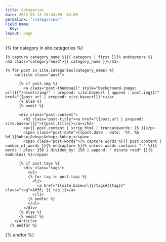 ```yaml
---
title: Categories
date: 2022-03-13 20:44:00 -04:00
permalink: "/categories/"
Field name:
  Key: 
layout: page
---
```


{% for category in site.categories %}

    {% capture category_name %}{{ category | first }}{% endcapture %}
    <h3 class="category-head">{{ category_name }}</h3>
    
    {% for post in site.categories[category_name] %}
        <article class="post">
        
          {% if post.img %}
            <a class="post-thumbnail" style="background-image: url({{"/assets/img/" | prepend: site.baseurl | append : post.img}})" href="{{post.url | prepend: site.baseurl}}"></a>
          {% else %}
          {% endif %}
          
          <div class="post-content">
            <h2 class="post-title"><a href="{{post.url | prepend: site.baseurl}}">{{post.title}}</a></h2>
            <p>{{ post.content | strip_html | truncatewords: 15 }}</p>
            <span class="post-date">{{post.date | date: '%Y, %b %d'}}&nbsp;&nbsp;&nbsp;—&nbsp;</span>
            <span class="post-words">{% capture words %}{{ post.content | number_of_words }}{% endcapture %}{% unless words contains "-" %}{{ words | plus: 250 | divided_by: 250 | append: " minute read" }}{% endunless %}</span>
          
          {% if post.tags %}
            <div class="tags">
              <ul>
              {% for tag in post.tags %}
                <li>
                  <a href="{{site.baseurl}}/tags#{{tag}}" class="tag">&#35; {{ tag }}</a>
                </li>
              {% endfor %}
              </ul>
            </div>
          {% else %}
          {% endif %}
        </article>
      {% endfor %}
      
{% endfor %}


